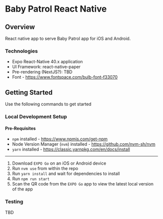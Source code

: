 # Baby Patrol React Native

## Overview
React native app to serve Baby Patrol app for iOS and Android.


### Technologies
* Expo React-Native 40.x application
* UI Framework: react-native-paper
* Pre-rendering (NextJS?): TBD
* Font - https://www.fontspace.com/bulb-font-f33070


## Getting Started
Use the following commands to get started

### Local Development Setup
#### Pre-Requisites
* `npm` installed - https://www.npmjs.com/get-npm
* Node Version Manager (`nvm`) installed - https://github.com/nvm-sh/nvm
* `yarn` installed - https://classic.yarnpkg.com/en/docs/install

---
1. Download `EXPO Go` on an iOS or Android device
2. Run `nvm use` from within the repo
3. Run `yarn install` and wait for dependencies to install
4. Run `npm run start` 
5. Scan the QR code from the `EXPO Go` app to view the latest local version of the app

### Testing
TBD



